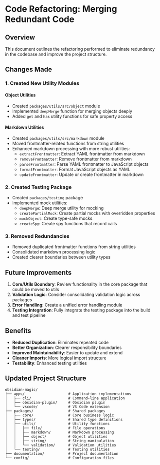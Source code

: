 # Code Refactoring: Merging Redundant Code

## Overview

This document outlines the refactoring performed to eliminate redundancy in the codebase and improve the project structure.

## Changes Made

### 1. Created New Utility Modules

#### Object Utilities
- Created `packages/utils/src/object` module
- Implemented `deepMerge` function for merging objects deeply
- Added `get` and `has` utility functions for safe property access

#### Markdown Utilities
- Created `packages/utils/src/markdown` module
- Moved frontmatter-related functions from string utilities
- Enhanced markdown processing with more robust utilities:
  - `extractFrontmatter`: Extract YAML frontmatter from markdown
  - `removeFrontmatter`: Remove frontmatter from markdown
  - `parseFrontmatter`: Parse YAML frontmatter to JavaScript objects
  - `formatFrontmatter`: Format JavaScript objects as YAML
  - `updateFrontmatter`: Update or create frontmatter in markdown

### 2. Created Testing Package

- Created `packages/testing` package
- Implemented mock utilities:
  - `deepMerge`: Deep merge utility for mocking
  - `createPartialMock`: Create partial mocks with overridden properties
  - `mockObject`: Create type-safe mocks
  - `createSpy`: Create spy functions that record calls

### 3. Removed Redundancies

- Removed duplicated frontmatter functions from string utilities
- Consolidated markdown processing logic
- Created clearer boundaries between utility types

## Future Improvements

1. **Core/Utils Boundary**: Review functionality in the core package that could be moved to utils
2. **Validation Logic**: Consider consolidating validation logic across packages
3. **Error Handling**: Create a unified error handling module
4. **Testing Integration**: Fully integrate the testing package into the build and test pipeline

## Benefits

- **Reduced Duplication**: Eliminates repeated code
- **Better Organization**: Clearer responsibility boundaries
- **Improved Maintainability**: Easier to update and extend
- **Cleaner Imports**: More logical import structure
- **Testability**: Enhanced testing utilities

## Updated Project Structure

```
obsidian-magic/
├── apps/                    # Application implementations
│   ├── cli/                 # Command-line application
│   ├── obsidian-plugin/     # Obsidian plugin
│   └── vscode/              # VS Code extension
├── packages/                # Shared packages
│   ├── core/                # Core business logic
│   ├── types/               # Shared type definitions
│   ├── utils/               # Utility functions
│   │   ├── file/            # File operations
│   │   ├── markdown/        # Markdown processing
│   │   ├── object/          # Object utilities
│   │   ├── string/          # String manipulation
│   │   └── validation/      # Validation utilities
│   └── testing/             # Testing utilities
├── documentation/           # Project documentation
└── config/                  # Configuration files
``` 
